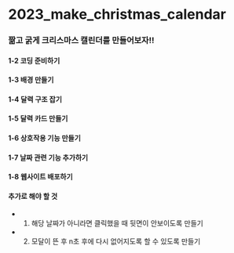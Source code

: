 # 2023_make_christmas_calendar

### 짦고 굵게 크리스마스 캘린더를 만들어보자!!

#### 1-2 코딩 준비하기
#### 1-3 배경 만들기
#### 1-4 달력 구조 잡기
#### 1-5 달력 카드 만들기
#### 1-6 상호작용 기능 만들기
#### 1-7 날짜 관련 기능 추가하기
#### 1-8 웹사이트 배포하기

#### 추가로 해야 할 것
- 1. 해당 날짜가 아니라면 클릭했을 때 뒷면이 안보이도록 만들기
- 2. 모달이 뜬 후 n초 후에 다시 없어지도록 할 수 있도록 만들기
